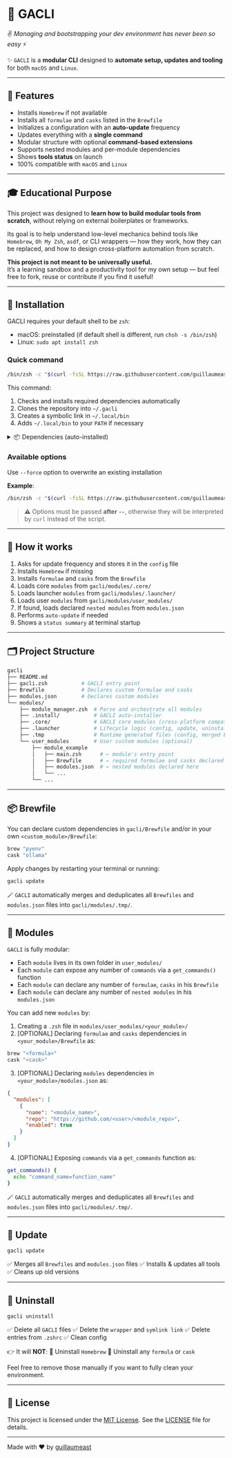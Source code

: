 # 🚀 GACLI

✌️ *Managing and bootstrapping your dev environment has never been so easy* ⚡

✨ `GACLI` is a **modular CLI** designed to **automate setup, updates and tooling** for both `macOS` and `Linux`.

---

## 🧰 Features

- Installs `Homebrew` if not available
- Installs all `formulae` and `casks` listed in the `Brewfile`
- Initializes a configuration with an **auto-update** frequency
- Updates everything with a **single command**
- Modular structure with optional **command-based extensions**
- Supports nested modules and per-module dependencies
- Shows **tools status** on launch
- 100% compatible with `macOS` and `Linux`

---

## 🎓 Educational Purpose

This project was designed to **learn how to build modular tools from scratch**, without relying on external boilerplates or frameworks.

Its goal is to help understand low-level mechanics behind tools like `Homebrew`, `Oh My Zsh`, `asdf`, or CLI wrappers — how they work, how they can be replaced, and how to design cross-platform automation from scratch.

**This project is not meant to be universally useful.**  
It’s a learning sandbox and a productivity tool for my own setup — but feel free to fork, reuse or contribute if you find it useful!

---

## 🚀 Installation

GACLI requires your default shell to be `zsh`:
  - macOS: preinstalled (if default shell is different, run `chsh -s /bin/zsh`)
  - Linux: `sudo apt install zsh`

### Quick command

```bash
/bin/zsh -c "$(curl -fsSL https://raw.githubusercontent.com/guillaumeast/gacli/refs/heads/master/modules/.install/install.zsh)"
```

This command:

1. Checks and installs required dependencies automatically
2. Clones the repository into `~/.gacli`
3. Creates a symbolic link in `~/.local/bin`
4. Adds `~/.local/bin` to your `PATH` if necessary

<details>
<summary>📦 Dependencies (auto-installed)</summary>

- `git`
- `curl`
- `Homebrew`
- `coreutils`
- `jq`

</details>

### Available options

Use `--force` option to overwrite an existing installation

**Example**:

```bash
/bin/zsh -c "$(curl -fsSL https://raw.githubusercontent.com/guillaumeast/gacli/refs/heads/master/modules/.install/install.zsh)" -- --force
```

> ⚠️ Options must be passed **after `--`**, otherwise they will be interpreted by `curl` instead of the script.


---

## 🧠 How it works

1. Asks for update frequency and stores it in the `config` file
2. Installs `Homebrew` if missing
3. Installs `formulae` and `casks` from the `Brewfile`
4. Loads core `modules` from `gacli/modules/.core/`
5. Loads launcher `modules` from `gacli/modules/.launcher/`
6. Loads user `modules` from `gacli/modules/user_modules/`
7. If found, loads declared `nested modules` from `modules.json`
8. Performs `auto-update` if needed
9. Shows a `status summary` at terminal startup

---

## 🗂️ Project Structure

```bash
gacli
├── README.md
├── gacli.zsh           # GACLI entry point
├── Brewfile            # Declares custom formulae and casks
├── modules.json        # Declares custom modules
└── modules/
    ├── module_manager.zsh  # Parse and orchestrate all modules
    ├── .install/           # GACLI auto-installer
    ├── .core/              # GACLI core modules (cross-platform compatibility)
    ├── .launcher           # Lifecycle logic (config, update, uninstall)
    ├── .tmp                # Runtime generated files (config, merged Brewfile, module index)
    └── user_modules        # User custom modules (optional)
        ├── module_example
        │   ├── main.zsh      # ← module's entry point
        │   ├── Brewfile      # ← required formulae and casks declared here
        │   ├── modules.json  # ← nested modules declared here
        │   └── ...
        └── ...
```

---

## 📦 Brewfile

You can declare custom dependencies in `gacli/Brewfile` and/or in your own `<custom_module>/Brewfile`:

```bash
brew "pyenv"
cask "ollama"
```

Apply changes by restarting your terminal or running:
```bash
gacli update
```

🪄 `GACLI` automatically merges and deduplicates all `Brewfiles` and `modules.json` files into `gacli/modules/.tmp/`.

---

## 🧩 Modules

`GACLI` is fully modular:
- Each `module` lives in its own folder in `user_modules/`
- Each `module` can expose any number of `commands` via a `get_commands()` function
- Each `module` can declare any number of `formulae`, `casks` in his `Brewfile`
- Each `module` can declare any number of `nested modules` in his `modules.json`

You can add new `modules` by:
1. Creating a `.zsh` file in `modules/user_modules/<your_module>/`
2. [OPTIONAL] Declaring `formulae` and `casks` dependencies in `<your_module>/Brewfile` as:
```bash
brew "<formula>"
cask "<cask>"
```
3. [OPTIONAL] Declaring `modules` dependencies in `<your_module>/modules.json` as:
```json
{
  "modules": [
    {
      "name": "<module_name>",
      "repo": "https://github.com/<user>/<module_repo>",
      "enabled": true
    }
  ]
}
```
4. [OPTIONAL] Exposing `commands` via a `get_commands` function as:
```zsh
get_commands() {
  echo "command_name=function_name"
}
```

🪄 `GACLI` automatically merges and deduplicates all `Brewfiles` and `modules.json` files into `gacli/modules/.tmp/`.

---

## 🔄 Update

```zsh
gacli update
```

✅ Merges all `Brewfiles` and `modules.json` files
✅ Installs & updates all tools
✅ Cleans up old versions

---

## 🧹 Uninstall

```zsh
gacli uninstall
```

✅ Delete all `GACLI` files
✅ Delete the `wrapper` and `symlink link`
✅ Delete entries from `.zshrc`
✅ Clean config

👉 It will **NOT**:
🚫 Uninstall `Homebrew`
🚫 Uninstall any `formula` or `cask`

Feel free to remove those manually if you want to fully clean your environment.

---

## 📄 License

This project is licensed under the [MIT License](https://opensource.org/licenses/MIT).
See the [LICENSE](./LICENSE) file for details.

---

Made with ❤️ by [guillaumeast](https://github.com/guillaumeast)

